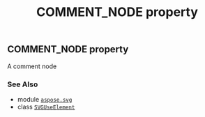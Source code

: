 ﻿---
title: COMMENT_NODE property
second_title: Aspose.SVG for Python via .NET API References
description: 
type: docs
weight: 470
url: /python-net/aspose.svg/svguseelement/comment_node/
is_root: false
---

## COMMENT_NODE property


A comment node

### See Also
* module [`aspose.svg`](../../)
* class [`SVGUseElement`](/svg/python-net/aspose.svg/svguseelement)
